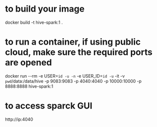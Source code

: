 # to build your image
docker build -t hive-spark:1 . 

# to run a container, if using public cloud, make sure the required ports are opened
docker run --rm -e USER=`id -u -n` -e USER_ID=`id -u` -it -v `pwd`/data:/data/hive -p 9083:9083 -p 4040:4040 -p 10000:10000 -p 8888:8888 hive-spark:1

# to access sparck GUI 
http://ip:4040
